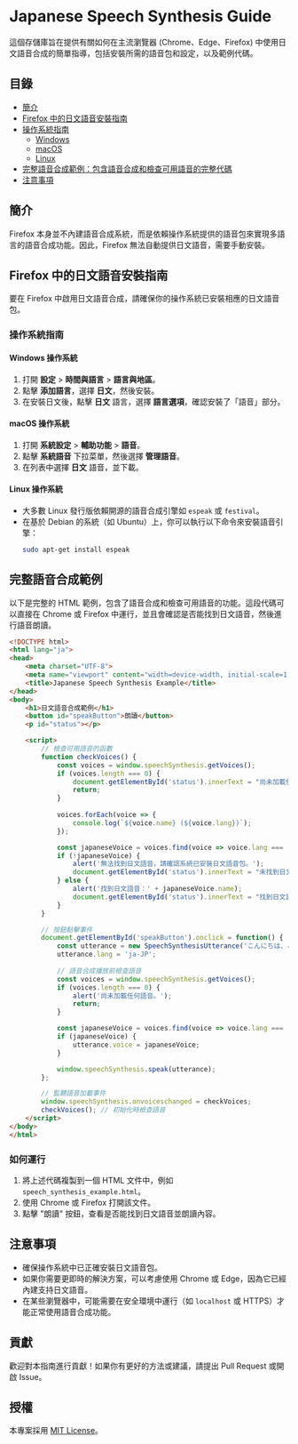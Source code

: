 
# Japanese Speech Synthesis Guide

這個存儲庫旨在提供有關如何在主流瀏覽器 (Chrome、Edge、Firefox) 中使用日文語音合成的簡單指導，包括安裝所需的語音包和設定，以及範例代碼。

## 目錄
- [簡介](#簡介)
- [Firefox 中的日文語音安裝指南](#firefox-中的日文語音安裝指南)
- [操作系統指南](#操作系統指南)
  - [Windows](#windows-操作系統)
  - [macOS](#macos-操作系統)
  - [Linux](#linux-操作系統)
- [完整語音合成範例：包含語音合成和檢查可用語音的完整代碼](#完整語音合成範例)
- [注意事項](#注意事項)

## 簡介
Firefox 本身並不內建語音合成系統，而是依賴操作系統提供的語音包來實現多語言的語音合成功能。因此，Firefox 無法自動提供日文語音，需要手動安裝。

## Firefox 中的日文語音安裝指南
要在 Firefox 中啟用日文語音合成，請確保你的操作系統已安裝相應的日文語音包。

### 操作系統指南

#### Windows 操作系統
1. 打開 **設定** > **時間與語言** > **語言與地區**。
2. 點擊 **添加語言**，選擇 **日文**，然後安裝。
3. 在安裝日文後，點擊 **日文** 語言，選擇 **語言選項**，確認安裝了「語音」部分。

#### macOS 操作系統
1. 打開 **系統設定** > **輔助功能** > **語音**。
2. 點擊 **系統語音** 下拉菜單，然後選擇 **管理語音**。
3. 在列表中選擇 **日文** 語音，並下載。

#### Linux 操作系統
- 大多數 Linux 發行版依賴開源的語音合成引擎如 `espeak` 或 `festival`。
- 在基於 Debian 的系統（如 Ubuntu）上，你可以執行以下命令來安裝語音引擎：
  ```bash
  sudo apt-get install espeak
  ```

## 完整語音合成範例

以下是完整的 HTML 範例，包含了語音合成和檢查可用語音的功能。這段代碼可以直接在 Chrome 或 Firefox 中運行，並且會確認是否能找到日文語音，然後進行語音朗讀。

```html
<!DOCTYPE html>
<html lang="ja">
<head>
    <meta charset="UTF-8">
    <meta name="viewport" content="width=device-width, initial-scale=1.0">
    <title>Japanese Speech Synthesis Example</title>
</head>
<body>
    <h1>日文語音合成範例</h1>
    <button id="speakButton">朗讀</button>
    <p id="status"></p>

    <script>
        // 檢查可用語音的函數
        function checkVoices() {
            const voices = window.speechSynthesis.getVoices();
            if (voices.length === 0) {
                document.getElementById('status').innerText = "尚未加載任何語音。";
                return;
            }
            
            voices.forEach(voice => {
                console.log(`${voice.name} (${voice.lang})`);
            });

            const japaneseVoice = voices.find(voice => voice.lang === 'ja-JP');
            if (!japaneseVoice) {
                alert('無法找到日文語音，請確認系統已安裝日文語音包。');
                document.getElementById('status').innerText = "未找到日文語音。";
            } else {
                alert('找到日文語音：' + japaneseVoice.name);
                document.getElementById('status').innerText = "找到日文語音：" + japaneseVoice.name;
            }
        }

        // 按鈕點擊事件
        document.getElementById('speakButton').onclick = function() {
            const utterance = new SpeechSynthesisUtterance('こんにちは、これは日本語の音声合成の例です。');
            utterance.lang = 'ja-JP';
            
            // 語音合成播放前檢查語音
            const voices = window.speechSynthesis.getVoices();
            if (voices.length === 0) {
                alert('尚未加載任何語音。');
                return;
            }

            const japaneseVoice = voices.find(voice => voice.lang === 'ja-JP');
            if (japaneseVoice) {
                utterance.voice = japaneseVoice;
            }

            window.speechSynthesis.speak(utterance);
        };

        // 監聽語音加載事件
        window.speechSynthesis.onvoiceschanged = checkVoices;
        checkVoices(); // 初始化時檢查語音
    </script>
</body>
</html>
```

### 如何運行
1. 將上述代碼複製到一個 HTML 文件中，例如 `speech_synthesis_example.html`。
2. 使用 Chrome 或 Firefox 打開該文件。
3. 點擊 "朗讀" 按鈕，查看是否能找到日文語音並朗讀內容。

## 注意事項
- 確保操作系統中已正確安裝日文語音包。
- 如果你需要更即時的解決方案，可以考慮使用 Chrome 或 Edge，因為它已經內建支持日文語音。
- 在某些瀏覽器中，可能需要在安全環境中運行（如 `localhost` 或 HTTPS）才能正常使用語音合成功能。

## 貢獻
歡迎對本指南進行貢獻！如果你有更好的方法或建議，請提出 Pull Request 或開啟 Issue。

## 授權
本專案採用 [MIT License](LICENSE)。
